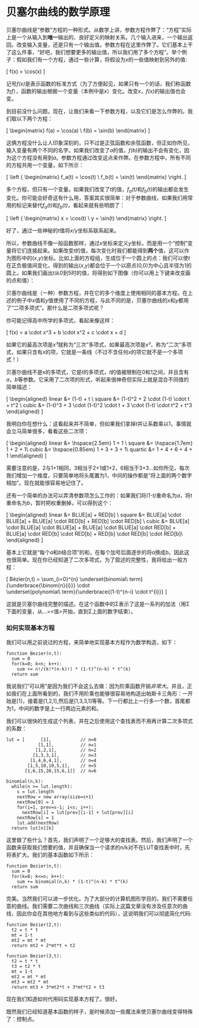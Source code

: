# 贝塞尔曲线的数学原理

贝塞尔曲线是“参数”方程的一种形式。从数学上讲，参数方程作弊了：“方程”实际上是一个从输入到<strong>唯一</strong>输出的、良好定义的映射关系。几个输入进来，一个输出返回。改变输入变量，还是只有一个输出值。参数方程在这里作弊了。它们基本上干了这么件事，“好吧，我们想要更多的输出值，所以我们用了多个方程”。举个例子：假如我们有一个方程，通过一些计算，将假设为<i>x</i>的一些值映射到另外的值:

\[
  f(x) = \cos(x)
\]

记号<i>f(x)</i>是表示函数的标准方式（为了方便起见，如果只有一个的话，我们称函数为<i>f</i>），函数的输出根据一个变量（本例中是<i>x</i>）变化。改变<i>x</i>，<i>f(x)</i>的输出值也会变。

到目前没什么问题。现在，让我们来看一下参数方程，以及它们是怎么作弊的。我们取以下两个方程：

\[
\begin{matrix}
  f(a) = \cos(a) \\
  f(b) = \sin(b)
\end{matrix}
\]

这俩方程没什么让人印象深刻的，只不过是正弦函数和余弦函数，但正如你所见，输入变量有两个不同的名字。如果我们改变了<i>a</i>的值，<i>f(b)</i>的输出不会有变化，因为这个方程没有用到<i>a</i>。参数方程通过改变这点来作弊。在参数方程中，所有不同的方程共用一个变量，如下所示：

\[
\left \{ \begin{matrix}
  f_a(t) = \cos(t) \\
  f_b(t) = \sin(t)
\end{matrix} \right.
\]

多个方程，但只有一个变量。如果我们改变了<i>t</i>的值，<i>f<sub>a</sub>(t)</i>和<i>f<sub>b</sub>(t)</i>的输出都会发生变化。你可能会好奇这有什么用，答案其实很简单：对于参数曲线，如果我们用常用的标记来替代<i>f<sub>a</sub>(t)</i>和<i>f<sub>b</sub>(t)</i>，看起来就有些明朗了：

\[
\left \{ \begin{matrix}
  x = \cos(t) \\
  y = \sin(t)
\end{matrix} \right.
\]

好了，通过一些神秘的<i>t</i>值将<i>x</i>/<i>y</i>坐标系联系起来。

所以，参数曲线不像一般函数那样，通过<i>x</i>坐标来定义<i>y</i>坐标，而是用一个“控制”变量将它们连接起来。如果改变<i>t</i>的值，每次变化时我们都能得到<strong>两个</strong>值，这可以作为图形中的(<i>x</i>,<i>y</i>)坐标。比如上面的方程组，生成位于一个圆上的点：我们可以使<i>t</i>在正负极值间变化，得到的输出(<i>x</i>,<i>y</i>)都会位于一个以原点(0,0)为中心且半径为1的圆上。如果我们画出<i>t</i>从0到5时的值，将得到如下图像（你可以用上下键来改变画的点和值）：

<graphics-element title="(一部分的)圆: x=sin(t), y=cos(t)" src="./circle.js"></graphics-element>

贝塞尔曲线是（一种）参数方程，并在它的多个维度上使用相同的基本方程。在上述的例子中<i>x</i>值和<i>y</i>值使用了不同的方程，与此不同的是，贝塞尔曲线的<i>x</i>和<i>y</i>都用了“二项多项式”。那什么是二项多项式呢？

你可能记得高中所学的多项式，看起来像这样：

\[
  f(x) = a \cdot x^3 + b \cdot x^2 + c \cdot x + d
\]

如果它的最高次项是<i>x³</i>就称为“三次”多项式，如果最高次项是<i>x²</i>，称为“二次”多项式，如果只含有<i>x</i>的项，它就是一条线（不过不含任何<i>x</i>的项它就不是一个多项式！）

贝塞尔曲线不是x的多项式，它是<i>t</i>的多项式，<i>t</i>的值被限制在0和1之间，并且含有<i>a</i>，<i>b</i>等参数。它采用了二次项的形式，听起来很神奇但实际上就是混合不同值的简单描述：

\[
\begin{aligned}
  linear &= (1-t) + t \\
  square &= (1-t)^2 + 2 \cdot (1-t) \cdot t + t^2 \\
  cubic &= (1-t)^3 + 3 \cdot (1-t)^2 \cdot t + 3 \cdot (1-t) \cdot t^2 + t^3
\end{aligned}
\]

我明白你在想什么：这看起来并不简单，但如果我们拿掉<i>t</i>并让系数乘以1，事情就会立马简单很多，看看这些二次项：

\[
\begin{aligned}
  linear &= \hspace{2.5em} 1 + 1 \\
  square &= \hspace{1.7em} 1 + 2 + 1\\
  cubic &= \hspace{0.85em} 1 + 3 + 3 + 1\\
  quartic &= 1 + 4 + 6 + 4 + 1
\end{aligned}
\]

需要注意的是，2与1+1相同，3相当于2+1或1+2，6相当于3+3...如你所见，每次我们增加一个维度，只要简单地将头尾置为1，中间的操作都是“将上面的两个数字相加”。现在就能很容易地记住了。

还有一个简单的办法可以弄清参数项怎么工作的：如果我们将<i>(1-t)</i>重命名为<i>a</i>，将<i>t</i>重命名为<i>b</i>，暂时把权重删掉，可以得到这个：

\[
\begin{aligned}
  linear &= BLUE[a] + RED[b] \\
  square &= BLUE[a] \cdot BLUE[a] + BLUE[a] \cdot RED[b] + RED[b] \cdot RED[b] \\
  cubic &= BLUE[a] \cdot BLUE[a] \cdot BLUE[a] + BLUE[a] \cdot BLUE[a] \cdot RED[b] + BLUE[a] \cdot RED[b] \cdot RED[b] + RED[b] \cdot RED[b] \cdot RED[b]\\
\end{aligned}
\]

基本上它就是“每个<i>a</i>和<i>b</i>结合项”的和，在每个加号后面逐步的将<i>a</i>换成<i>b</i>。因此这也很简单。现在你已经知道了二次多项式，为了叙述的完整性，我将给出一般方程：

\[
  Bézier(n,t) = \sum_{i=0}^{n}
                \underset{binomial\ term}{\underbrace{\binom{n}{i}}}
                \cdot\
                \underset{polynomial\ term}{\underbrace{(1-t)^{n-i} \cdot t^{i}}}
\]

这就是贝塞尔曲线完整的描述。在这个函数中的Σ表示了这是一系列的加法（用Σ下面的变量，从...=<值>开始，直到Σ上面的数字结束）。

<div class="howtocode">

### 如何实现基本方程

我们可以用之前说过的方程，来简单地实现基本方程作为数学构造，如下：

```
function Bezier(n,t):
  sum = 0
  for(k=0; k<n; k++):
    sum += n!/(k!*(n-k)!) * (1-t)^(n-k) * t^(k)
  return sum
```

我说我们“可以用”是因为我们不会这么去做：因为阶乘函数开销*非常大*。并且，正如我们在上面所看到的，我们不用阶乘也能够很容易地构造出帕斯卡三角形：一开始是[1]，接着是[1,2,1],然后是[1,3,3,1]等等。下一行都比上一行多一个数，首尾都为1，中间的数字是上一行两边元素的和。

我们可以很快的生成这个列表，并在之后使用这个查找表而不用再计算二次多项式的系数：

```
lut = [      [1],           // n=0
            [1,1],          // n=1
           [1,2,1],         // n=2
          [1,3,3,1],        // n=3
         [1,4,6,4,1],       // n=4
        [1,5,10,10,5,1],    // n=5
       [1,6,15,20,15,6,1]]  // n=6

binomial(n,k):
  while(n >= lut.length):
    s = lut.length
    nextRow = new array(size=s+1)
    nextRow[0] = 1
    for(i=1, prev=s-1; i<s; i++):
      nextRow[i] = lut[prev][i-1] + lut[prev][i]
    nextRow[s] = 1
    lut.add(nextRow)
  return lut[n][k]
```

这里做了些什么？首先，我们声明了一个足够大的查找表。然后，我们声明了一个函数来获取我们想要的值，并且确保当一个请求的n/k对不在LUT查找表中时，先将表扩大。我们的基本函数如下所示：

```
function Bezier(n,t):
  sum = 0
  for(k=0; k<=n; k++):
    sum += binomial(n,k) * (1-t)^(n-k) * t^(k)
  return sum
```

完美。当然我们可以进一步优化。为了大部分的计算机图形学目的，我们不需要任意的曲线。我们需要二次曲线和三次曲线（实际上这篇文章没有涉及任意次的曲线，因此你会在其他地方看到与这些类似的代码），这说明我们可以彻底简化代码:

```
function Bezier(2,t):
  t2 = t * t
  mt = 1-t
  mt2 = mt * mt
  return mt2 + 2*mt*t + t2

function Bezier(3,t):
  t2 = t * t
  t3 = t2 * t
  mt = 1-t
  mt2 = mt * mt
  mt3 = mt2 * mt
  return mt3 + 3*mt2*t + 3*mt*t2 + t3
```

现在我们知道如何代用码实现基本方程了。很好。

</div>

既然我们已经知道基本函数的样子，是时候添加一些魔法来使贝塞尔曲线变得特殊了：控制点。
